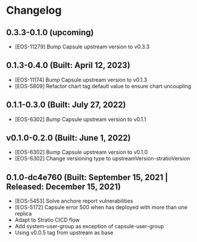 # Changelog

## 0.3.3-0.1.0 (upcoming)

* [EOS-11279] Bump Capsule upstream version to v0.3.3

## 0.1.3-0.4.0 (Built: April 12, 2023)

* [EOS-11174] Bump Capsule upstream version to v0.1.3
* [EOS-5809] Refactor chart tag default value to ensure chart uncoupling

## 0.1.1-0.3.0 (Built: July 27, 2022)

* [EOS-6302] Bump Capsule upstream version to v0.1.1

## v0.1.0-0.2.0 (Built: June 1, 2022)

* [EOS-6302] Bump Capsule upstream version to v0.1.0
* [EOS-6302] Change versioning type to upstreamVersion-stratioVersion

## 0.1.0-dc4e760 (Built: September 15, 2021 | Released: December 15, 2021)

* [EOS-5453] Solve anchore report vulnerabilities
* [EOS-5172] Capsule error 500 when has deployed with more than one replica
* Adapt to Stratio CICD flow
* Add system-user-group as exception of capsule-user-group
* Using v0.0.5 tag from upstream as base

